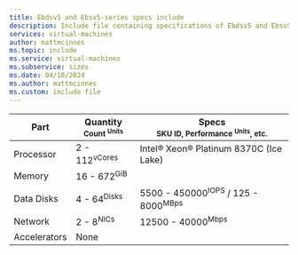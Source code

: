 ```yaml
---
title: Ebdsv5 and Ebsv5-series specs include
description: Include file containing specifications of Ebdsv5 and Ebsv5-series VM sizes.
services: virtual-machines
author: mattmcinnes
ms.topic: include
ms.service: virtual-machines
ms.subservice: sizes
ms.date: 04/18/2024
ms.author: mattmcinnes
ms.custom: include file
---
```

| Part | Quantity <br><sup>Count <sup>Units | Specs <br><sup>SKU ID, Performance <sup>Units</sup>, etc.  |
|---|---|---|
| Processor        | 2 - 112<sup>vCores    | Intel® Xeon® Platinum 8370C (Ice Lake) |
| Memory           | 16 - 672<sup>GiB      |                                                 |
| Data Disks       | 4 - 64<sup>Disks     | 5500 - 450000<sup>IOPS</sup> / 125 - 8000<sup>MBps  |
| Network          | 2 - 8<sup>NICs       | 12500 - 40000<sup>Mbps                          |
| Accelerators     | None                 |                                                 |
